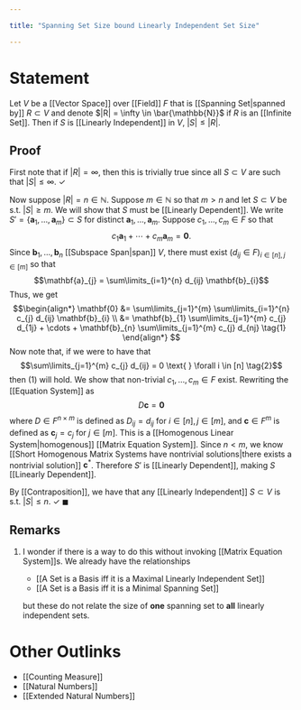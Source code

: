 ```yaml
---

title: "Spanning Set Size bound Linearly Independent Set Size"

---
```

# Statement
Let $V$ be a [[Vector Space]] over [[Field]] $F$ that is [[Spanning Set|spanned by]] $R \subset V$ and denote $|R| = \infty \in \bar{\mathbb{N}}$ if $R$ is an [[Infinite Set]]. Then if $S$ is [[Linearly Independent]] in $V$, $|S| \leq |R|$. 

## Proof
First note that if $|R| = \infty$, then this is trivially true since all $S \subset V$ are such that $|S| \leq \infty$. $\checkmark$

Now suppose $|R| = n \in \mathbb{N}$. Suppose $m \in \mathbb{N}$ so that $m > n$ and let $S \subset V$ be s.t. $|S| \geq m$. We will show that $S$ must be [[Linearly Dependent]]. We write $S' = \{\mathbf{a}_{1}, \dots, \mathbf{a}_{m}\} \subset S$ for distinct $\mathbf{a}_{1}, \dots, \mathbf{a}_{m}$. Suppose $c_{1}, \dots, c_{m} \in F$ so that
$$c_{1} \mathbf{a}_{1} + \cdots + c_{m} \mathbf{a}_{m} = \mathbf{0}.$$
Since $\mathbf{b}_{1}, \dots, \mathbf{b}_{n}$ [[Subspace Span|span]] $V$, there must exist $(d_{ij} \in F)_{i \in [n], j \in [m]}$ so that
$$\mathbf{a}_{j} = \sum\limits_{i=1}^{n} d_{ij} \mathbf{b}_{i}$$
Thus, we get
$$\begin{align*}
\mathbf{0} &= \sum\limits_{j=1}^{m} \sum\limits_{i=1}^{n} c_{j} d_{ij} \mathbf{b}_{i} \\
&= \mathbf{b}_{1} \sum\limits_{j=1}^{m}  c_{j} d_{1j} + \cdots + \mathbf{b}_{n} \sum\limits_{j=1}^{m}  c_{j} d_{nj} \tag{1}
\end{align*} $$
Now note that, if we were to have that 
$$\sum\limits_{j=1}^{m}  c_{j} d_{ij} = 0 \text{ } \forall i \in [n] \tag{2}$$
then (1) will hold. We show that non-trivial $c_{1}, \dots, c_{m} \in F$ exist. Rewriting the [[Equation System]] as
$$D \mathbf{c} = \mathbf{0}$$
where $D \in F^{n \times m}$ is defined as $D_{ij} = d_{ij}$ for $i \in [n], j \in [m]$, and $\mathbf{c} \in F^{m}$ is defined as $\mathbf{c}_{j} = c_{j}$ for $j \in [m]$. This is a [[Homogenous Linear System|homogenous]] [[Matrix Equation System]]. Since $n < m$, we know [[Short Homogenous Matrix Systems have nontrivial solutions|there exists a nontrivial solution]] $\mathbf{c}^{*}$. Therefore $S'$ is [[Linearly Dependent]], making $S$ [[Linearly Dependent]].

By [[Contraposition]], we have that any [[Linearly Independent]] $S \subset V$ is s.t. $|S| \leq n$. $\checkmark$ $\blacksquare$

## Remarks
1. I wonder if there is a way to do this without invoking [[Matrix Equation System]]s. We already have the relationships
	- [[A Set is a Basis iff it is a Maximal Linearly Independent Set]]
	- [[A Set is a Basis iff it is a Minimal Spanning Set]]
	
	but these do not relate the size of **one** spanning set to **all** linearly independent sets.
# Other Outlinks
- [[Counting Measure]]
- [[Natural Numbers]]
- [[Extended Natural Numbers]]